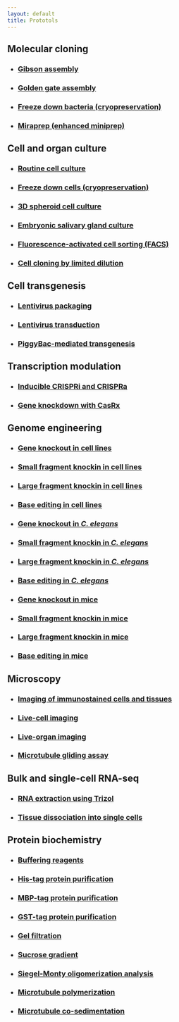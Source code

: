 ```yaml
---
layout: default
title: Prototols
---
```


## Molecular cloning

* ### [Gibson assembly](./gibson-assembly.html)
* ### [Golden gate assembly](./golden-gate-assembly.html)
* ### [Freeze down bacteria (cryopreservation)](./freeze-down-bacteria.html)
* ### [Miraprep (enhanced miniprep)](./miraprep.html)


## Cell and organ culture

* ### [Routine cell culture](./routine-cell-culture.html)
* ### [Freeze down cells (cryopreservation)](./freeze-down-cells.html)
* ### [3D spheroid cell culture](./3D-spheroid-cell-culture.html)
* ### [Embryonic salivary gland culture](./embryonic-salivary-gland-culture.html)
* ### [Fluorescence-activated cell sorting (FACS)](./fluorescence-activated-cell-sorting.html)
* ### [Cell cloning by limited dilution](./cell-cloning-by-limited-dilution.html)


## Cell transgenesis

* ### [Lentivirus packaging](./lentivirus-packaging.html)
* ### [Lentivirus transduction](./lentivirus-transduction.html)
* ### [PiggyBac-mediated transgenesis](./piggybac-mediated-transgenesis.html)


## Transcription modulation

* ### [Inducible CRISPRi and CRISPRa](./inducible-CRISPRi-and-CRISPRa.html)
* ### [Gene knockdown with CasRx](./gene-knockdown-with-CasRx.html)


## Genome engineering

* ### [Gene knockout in cell lines](./gene-knockout-in-cell-lines.html)
* ### [Small fragment knockin in cell lines](./small-fragment-knockin-in-cell-lines.html)
* ### [Large fragment knockin in cell lines](./large-fragment-knockin-in-cell-lines.html)
* ### [Base editing in cell lines](./base-editing-in-cell-lines.html)
* ### [Gene knockout in _C. elegans_](./gene-knockout-in-C-elegans.html)
* ### [Small fragment knockin in _C. elegans_](./small-fragment-knockin-in-C-elegans.html)
* ### [Large fragment knockin in _C. elegans_](./large-fragment-knockin-in-C-elegans.html)
* ### [Base editing in _C. elegans_](./base-editing-in-C-elegans.html)
* ### [Gene knockout in mice](./gene-knockout-in-mice.html)
* ### [Small fragment knockin in mice](./small-fragment-knockin-in-mice.html)
* ### [Large fragment knockin in mice](./large-fragment-knockin-in-mice.html)
* ### [Base editing in mice](./base-editing-in-mice.html)


## Microscopy

* ### [Imaging of immunostained cells and tissues](./imaging-of-immunostained-cells-and-tissues.html)
* ### [Live-cell imaging](./live-cell-imaging.html)
* ### [Live-organ imaging](./live-organ-imaging.html)
* ### [Microtubule gliding assay](./microtubule-gliding-assay.html)


## Bulk and single-cell RNA-seq

* ### [RNA extraction using Trizol](./RNA-extraction-with-Trizol.html)
* ### [Tissue dissociation into single cells](./tissue-dissociation-into-single-cells.html)


## Protein biochemistry

* ### [Buffering reagents](./buffering-reagents.html)
* ### [His-tag protein purification](./his-tag-protein-purification.html)
* ### [MBP-tag protein purification](./MBP-tag-protein-purification.html)
* ### [GST-tag protein purification](./GST-tag-protein-purification.html)
* ### [Gel filtration](./gel-filtration.html)
* ### [Sucrose gradient](./sucrose-gradient.html)
* ### [Siegel-Monty oligomerization analysis](./Siegel-Monty-oligomerization-analysis.html)
* ### [Microtubule polymerization](./microtubule-polymerization.html)
* ### [Microtubule co-sedimentation](./microtubule-co-sedimentation.html)
